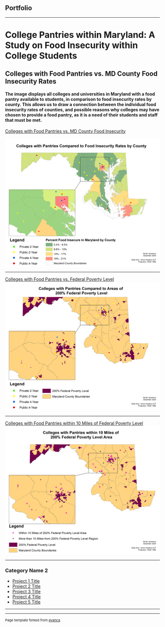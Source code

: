 ## Portfolio

---

# College Pantries within Maryland: A Study on Food Insecurity within College Students 
## Colleges with Food Pantries vs. MD County Food Insecurity Rates
#### The image displays all colleges and universities in Maryland with a food pantry available to students, in comparison to food insecurity rates by county. This allows us to draw a connection between the individual food insecurity rates of counties, and possible reasons why colleges may have chosen to provide a food pantry, as it is a need of their students and staff that must be met.  
[Colleges with Food Pantries vs. MD County Food Insecurity](/sample_page)

[<img src="images/pantriesfoodinsecurity.png"/>](/sample_page)

---
[Colleges with Food Pantries vs. Federal Poverty Level](/pdf/sample_presentation.pdf)
<img src="images/povertylevel.png"/>

---
[Colleges with Food Pantries within 10 Miles of Federal Poverty Level](http://example.com/)
<img src="images/withinpovertylevel.png"/>

---

### Category Name 2

- [Project 1 Title](http://example.com/)
- [Project 2 Title](http://example.com/)
- [Project 3 Title](http://example.com/)
- [Project 4 Title](http://example.com/)
- [Project 5 Title](http://example.com/)

---




---
<p style="font-size:11px">Page template forked from <a href="https://github.com/evanca/quick-portfolio">evanca</a></p>
<!-- Remove above link if you don't want to attibute -->
